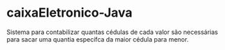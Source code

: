 # caixaEletronico-Java
 Sistema para contabilizar quantas cédulas de cada valor são necessárias para sacar uma quantia específca da maior cédula para menor.
